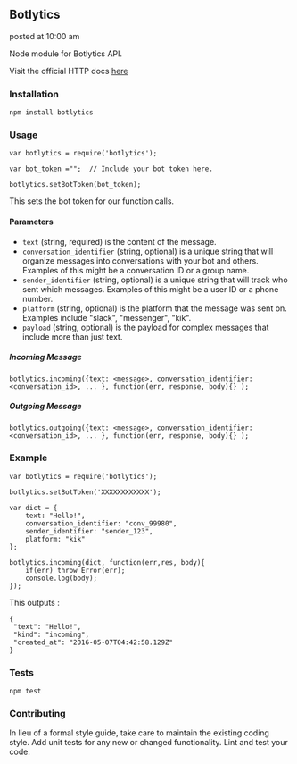 Botlytics
---------
<p class="post-meta">posted at 10:00 am</p>

Node module for Botlytics API.

Visit the official HTTP docs [here](http://botlytics.api-docs.io/)

### Installation

  `npm install botlytics`


### Usage
```
var botlytics = require('botlytics');

var bot_token ="";  // Include your bot token here. 

botlytics.setBotToken(bot_token);  
```  
  
  This sets the bot token for our function calls.

#### Parameters
- `text` (string, required) is the content of the message.
- `conversation_identifier` (string, optional) is a unique string that will organize messages into conversations with your bot and others. Examples of this might be a conversation ID or a group name.
- `sender_identifier` (string, optional) is a unique string that will track who sent which messages. Examples of this might be a user ID or a phone number.
- `platform` (string, optional) is the platform that the message was sent on. Examples include "slack", "messenger", "kik".
- `payload` (string, optional) is the payload for complex messages that include more than just text.
  
##### Incoming Message
```
botlytics.incoming({text: <message>, conversation_identifier: <conversation_id>, ... }, function(err, response, body){} );
```
##### Outgoing Message
```
botlytics.outgoing({text: <message>, conversation_identifier: <conversation_id>, ... }, function(err, response, body){} );
```  
        
### Example
```
var botlytics = require('botlytics');

botlytics.setBotToken('XXXXXXXXXXXX');

var dict = {
    text: "Hello!",
    conversation_identifier: "conv_99980",
    sender_identifier: "sender_123",
    platform: "kik"
};

botlytics.incoming(dict, function(err,res, body){
    if(err) throw Error(err);
    console.log(body);
});
```
 This outputs :
 ```
{
  "text": "Hello!",
  "kind": "incoming",
  "created_at": "2016-05-07T04:42:58.129Z"
}
```  
### Tests

  `npm test`

### Contributing

In lieu of a formal style guide, take care to maintain the existing coding style. Add unit tests for any new or changed functionality. Lint and test your code.